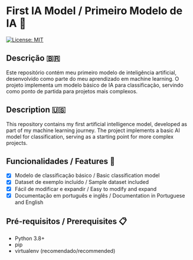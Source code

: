 # First IA Model / Primeiro Modelo de IA 🤖

[![License: MIT](https://img.shields.io/badge/License-MIT-yellow.svg)](https://opensource.org/licenses/MIT)

## Descrição 🇧🇷
Este repositório contém meu primeiro modelo de inteligência artificial, desenvolvido como parte do meu aprendizado em machine learning. O projeto implementa um modelo básico de IA para classificação, servindo como ponto de partida para projetos mais complexos.

## Description 🇺🇸
This repository contains my first artificial intelligence model, developed as part of my machine learning journey. The project implements a basic AI model for classification, serving as a starting point for more complex projects.

## Funcionalidades / Features 🚀
- [x] Modelo de classificação básico / Basic classification model
- [x] Dataset de exemplo incluído / Sample dataset included
- [x] Fácil de modificar e expandir / Easy to modify and expand
- [x] Documentação em português e inglês / Documentation in Portuguese and English

## Pré-requisitos / Prerequisites 📋
- Python 3.8+
- pip
- virtualenv (recomendado/recommended)
